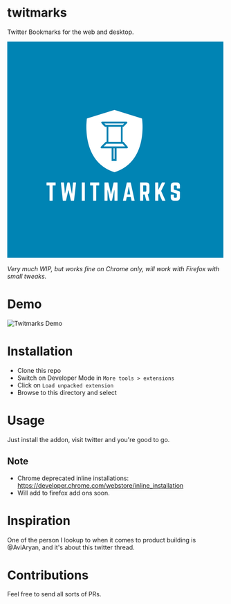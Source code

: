 # twitmarks
Twitter Bookmarks for the web and desktop.

![Twitmarks](./logo.png "Twitmarks logo")

*Very much WIP, but works fine on Chrome only, will work with Firefox with small tweaks.*

# Demo
![Twitmarks Demo](./demo3.gif "Twitmarks Demo")

# Installation
- Clone this repo
- Switch on Developer Mode in `More tools > extensions`
- Click on `Load unpacked extension`
- Browse to this directory and select

# Usage
Just install the addon, visit twitter and you're good to go.

## Note
- Chrome deprecated inline installations: https://developer.chrome.com/webstore/inline_installation
- Will add to firefox add ons soon.

# Inspiration
One of the person I lookup to when it comes to product building is @AviAryan,
and it's about this twitter thread.

# Contributions
Feel free to send all sorts of PRs.